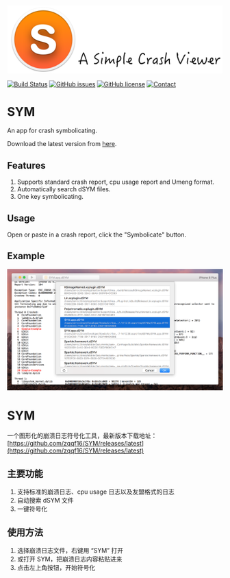 ![image](images/slogan.png)

[![Build Status](https://travis-ci.org/zqqf16/SYM.svg?branch=master)](https://travis-ci.org/zqqf16/SYM) [![GitHub issues](https://img.shields.io/github/issues/zqqf16/SYM.svg)](https://github.com/zqqf16/SYM/issues) [![GitHub license](https://img.shields.io/badge/license-MIT-blue.svg)](https://raw.githubusercontent.com/zqqf16/SYM/master/LICENSE) [![Contact](https://img.shields.io/badge/Contact-%40zqqf16-blue.svg)](https://twitter.com/zqqf16)

# SYM

An app for crash symbolicating. 

Download the latest version from [here](https://github.com/zqqf16/SYM/releases/latest).

## Features

1. Supports standard crash report, cpu usage report and Umeng format.
2. Automatically search dSYM files.
3. One key symbolicating.

## Usage

Open or paste in a crash report, click the "Symbolicate" button.

## Example

![Demo](images/demo.png)



# SYM

一个图形化的崩溃日志符号化工具，最新版本下载地址：[https://github.com/zqqf16/SYM/releases/latest](https://github.com/zqqf16/SYM/releases/latest)

## 主要功能

1. 支持标准的崩溃日志、cpu usage 日志以及友盟格式的日志
2. 自动搜索 dSYM 文件
3. 一键符号化

## 使用方法

1. 选择崩溃日志文件，右键用 “SYM” 打开
2. 或打开 SYM，把崩溃日志内容粘贴进来
3. 点击左上角按钮，开始符号化